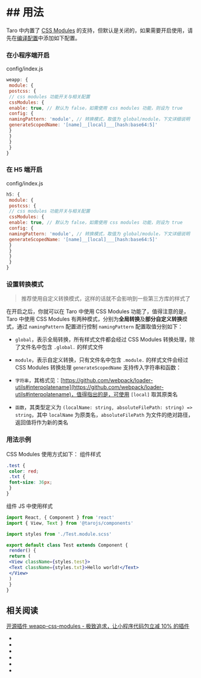 # ## 用法[​](css-modules.html#用法)
Taro 中内置了 [CSS Modules](https://github.com/css-modules/css-modules) 的支持，但默认是关闭的，如果需要开启使用，请先在[编译配置](config-detail.html)中添加如下配置。
### 在小程序端开启[​](css-modules.html#在小程序端开启)
config/index.js
```js
weapp: {
 module: {
 postcss: {
 // css modules 功能开关与相关配置
 cssModules: {
 enable: true, // 默认为 false，如需使用 css modules 功能，则设为 true
 config: {
 namingPattern: 'module', // 转换模式，取值为 global/module，下文详细说明
 generateScopedName: '[name]__[local]___[hash:base64:5]'
 }
 }
 }
 }
}
```

### 在 H5 端开启[​](css-modules.html#在-h5-端开启)
config/index.js
```js
h5: {
 module: {
 postcss: {
 // css modules 功能开关与相关配置
 cssModules: {
 enable: true, // 默认为 false，如需使用 css modules 功能，则设为 true
 config: {
 namingPattern: 'module', // 转换模式，取值为 global/module，下文详细说明
 generateScopedName: '[name]__[local]___[hash:base64:5]'
 }
 }
 }
 }
}
```

### 设置转换模式[​](css-modules.html#设置转换模式)
> 推荐使用自定义转换模式，这样的话就不会影响到一些第三方库的样式了

在开启之后，你就可以在 Taro 中使用 CSS Modules 功能了，值得注意的是，Taro 中使用 CSS Modules 有两种模式，分别为**全局转换**及**部分自定义转换**模式，通过 `namingPattern` 配置进行控制
`namingPattern` 配置取值分别如下：

- `global`，表示全局转换，所有样式文件都会经过 CSS Modules 转换处理，除了文件名中包含 `.global.` 的样式文件
- `module`，表示自定义转换，只有文件名中包含 `.module.` 的样式文件会经过 CSS Modules 转换处理
`generateScopedName` 支持传入字符串和函数：

- `字符串`，其格式见：[https://github.com/webpack/loader-utils#interpolatename](https://github.com/webpack/loader-utils#interpolatename)，值得指出的是，可使用 `[local]` 取其原类名
- `函数`，其类型定义为 `(localName: string, absoluteFilePath: string) => string`，其中 `localName` 为原类名，`absoluteFilePath` 为文件的绝对路径，返回值将作为新的类名
### 用法示例[​](css-modules.html#用法示例)
CSS Modules 使用方式如下：
组件样式
```scss
.test {
 color: red;
 .txt {
 font-size: 36px;
 }
}
```
组件 JS 中使用样式
```jsx
import React, { Component } from 'react'
import { View, Text } from '@tarojs/components'

import styles from './Test.module.scss'

export default class Test extends Component {
 render() {
 return (
 <View className={styles.test}>
 <Text className={styles.txt}>Hello world!</Text>
 </View>
 )
 }
}
```

## 相关阅读[​](css-modules.html#相关阅读)
[开源插件 weapp-css-modules - 极致追求，让小程序代码包立减 10% 的插件](https://taro-club.jd.com/topic/2264/%E6%9E%81%E8%87%B4%E8%BF%BD%E6%B1%82-%E8%AE%A9%E5%B0%8F%E7%A8%8B%E5%BA%8F%E4%BB%A3%E7%A0%81%E5%8C%85%E7%AB%8B%E5%87%8F-10-%E7%9A%84%E6%8F%92%E4%BB%B6-weapp-css-modules)

- 

- 
- 
- 
- 

-
